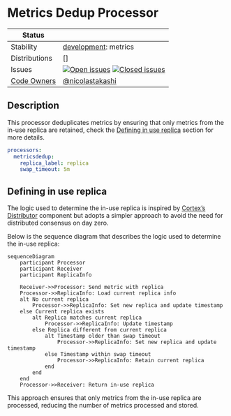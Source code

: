 # Metrics Dedup Processor

<!-- status autogenerated section -->
| Status        |           |
| ------------- |-----------|
| Stability     | [development]: metrics   |
| Distributions | [] |
| Issues        | [![Open issues](https://img.shields.io/github/issues-search/open-telemetry/opentelemetry-collector-contrib?query=is%3Aissue%20is%3Aopen%20label%3Aprocessor%2Fgroupby%20&label=open&color=orange&logo=opentelemetry)](https://github.com/open-telemetry/opentelemetry-collector-contrib/issues?q=is%3Aopen+is%3Aissue+label%3Aprocessor%2Fgroupby) [![Closed issues](https://img.shields.io/github/issues-search/open-telemetry/opentelemetry-collector-contrib?query=is%3Aissue%20is%3Aclosed%20label%3Aprocessor%2Fgroupby%20&label=closed&color=blue&logo=opentelemetry)](https://github.com/open-telemetry/opentelemetry-collector-contrib/issues?q=is%3Aclosed+is%3Aissue+label%3Aprocessor%2Fgroupby) |
| [Code Owners](https://github.com/open-telemetry/opentelemetry-collector-contrib/blob/main/CONTRIBUTING.md#becoming-a-code-owner)    | [@nicolastakashi](https://www.github.com/nicolastakashi) |

[development]: https://github.com/open-telemetry/opentelemetry-collector#development
<!-- end autogenerated section -->

## Description

This processor deduplicates metrics by ensuring that only metrics from the in-use replica are retained, check the [Defining in use replica](#defining-in-use-replica) section for more details.

```yaml
processors:
  metricsdedup:
    replica_label: replica
    swap_timeout: 5m
```

## Defining in use replica

The logic used to determine the in-use replica is inspired by [Cortex’s Distributor](https://github.com/cortexproject/cortex/blob/master/docs/architecture.md#distributor) component but adopts a simpler approach to avoid the need for distributed consensus on day zero.

Below is the sequence diagram that describes the logic used to determine the in-use replica:

```mermaid
sequenceDiagram
    participant Processor
    participant Receiver
    participant ReplicaInfo

    Receiver->>Processor: Send metric with replica
    Processor->>ReplicaInfo: Load current replica info
    alt No current replica
        Processor->>ReplicaInfo: Set new replica and update timestamp
    else Current replica exists
        alt Replica matches current replica
            Processor->>ReplicaInfo: Update timestamp
        else Replica different from current replica
            alt Timestamp older than swap timeout
                Processor->>ReplicaInfo: Set new replica and update timestamp
            else Timestamp within swap timeout
                Processor->>ReplicaInfo: Retain current replica
            end
        end
    end
    Processor->>Receiver: Return in-use replica
```

This approach ensures that only metrics from the in-use replica are processed, reducing the number of metrics processed and stored.